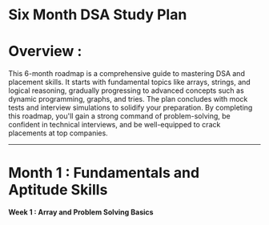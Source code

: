 # Six Month DSA Study Plan
# Overview :
This 6-month roadmap is a comprehensive guide to mastering DSA and placement skills. It starts with fundamental topics like arrays, strings, and logical reasoning, gradually progressing to advanced concepts such as dynamic programming, graphs, and tries. The plan concludes with mock tests and interview simulations to solidify your preparation. By completing this roadmap, you'll gain a strong command of problem-solving, be confident in technical interviews, and be well-equipped to crack placements at top companies.
***
# Month 1 : Fundamentals and Aptitude Skills
**Week 1 : Array and Problem Solving Basics**
